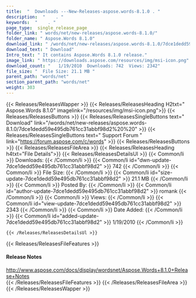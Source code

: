 ```yaml
---
title:  "  Downloads ---New-Releases-aspose.words-8.1.0 . " 
description:  "    . " 
keywords:  "    . " 
page_type:  single_release_page
folder_link: " words/net/new-releases/aspose.words-8.1.0/"
folder_name: " Aspose.Words 8.1.0"
download_link: " /words/net/new-releases/aspose.words-8.1.0/7dce1dedd59e495db761cc31abbf98d2"
download_text: " Download"
Intro_text: " It contains Aspose.Words 8.1.0 release."
image_link: " https://downloads.aspose.com/resources/img/msi-icon.png"
download_count: "   1/19/2010  Downloads: 742  Views: 2342"
file_size: "  File Size: 21.1 MB "
parent_path: "words/net"
section_parent_path: "words/net"
weight: 303 
---
```


{{< Releases/ReleasesWapper >}}
  {{< Releases/ReleasesHeading H2txt=" Aspose.Words 8.1.0" imagelink="/resources/img/msi-icon.png">}}
  {{< Releases/ReleasesButtons >}}
    {{< Releases/ReleasesSingleButtons text=" Download" link="/words/net/new-releases/aspose.words-8.1.0/7dce1dedd59e495db761cc31abbf98d2%20%20" >}}
    {{< Releases/ReleasesSingleButtons text=" Support Forum " link="https://forum.aspose.com/c/words" >}}
  {{< Releases/ReleasesButtons >}}
  {{< Releases/ReleasesFileArea >}}
    {{< Releases/ReleasesHeading h4txt="File Details">}}
    {{< Releases/ReleasesDetailsUl >}}
            {{< Common/li  >}} Downloads: {{< /Common/li >}} 
      {{< Common/li id="dwn-update-7dce1dedd59e495db761cc31abbf98d2" >}} 742 {{< /Common/li >}} 
      {{< Common/li  >}} File Size: {{< /Common/li >}} 
      {{< Common/li id="size-update-7dce1dedd59e495db761cc31abbf98d2" >}} 21.1 MB {{< /Common/li >}} 
      {{< Common/li  >}} Posted By: {{< /Common/li >}} 
      {{< Common/li id="author-update-7dce1dedd59e495db761cc31abbf98d2" >}} romank {{< /Common/li >}} 
      {{< Common/li  >}} Views: {{< /Common/li >}} 
      {{< Common/li id="view-update-7dce1dedd59e495db761cc31abbf98d2" >}} 2343 {{< /Common/li >}} 
      {{< Common/li  >}} Date Added: {{< /Common/li >}} 
      {{< Common/li id="added-update-7dce1dedd59e495db761cc31abbf98d2" >}} 1/19/2010 {{< /Common/li >}} 

    {{< /Releases/ReleasesDetailsUl >}}

  {{< Releases/ReleasesFileFeatures >}}
      <h4>Release Notes</h4><div><a href="http://www.aspose.com/docs/display/wordsnet/Aspose.Words+8.1.0+Release+Notes">http://www.aspose.com/docs/display/wordsnet/Aspose.Words+8.1.0+Release+Notes</a></div>
  {{< /Releases/ReleasesFileFeatures >}}
 {{< /Releases/ReleasesFileArea >}}
{{< /Releases/ReleasesWapper >}}


